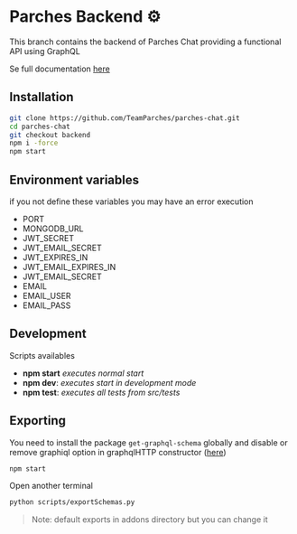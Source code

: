 
# Parches Backend ⚙️

This branch contains the backend of Parches Chat providing a functional API using GraphQL

Se full documentation [here](https://github.com/TeamParches/parches-chat/tree/docs)
## Installation

```bash
git clone https://github.com/TeamParches/parches-chat.git
cd parches-chat
git checkout backend
npm i -force
npm start
```

## Environment variables
if you not define these variables you may have an error execution
- PORT
- MONGODB_URL
- JWT_SECRET
- JWT_EMAIL_SECRET
- JWT_EXPIRES_IN
- JWT_EMAIL_EXPIRES_IN
- JWT_EMAIL_SECRET
- EMAIL
- EMAIL_USER
- EMAIL_PASS

## Development

Scripts availables

- **npm start** _executes normal start_
- **npm dev**: _executes start in development mode_
- **npm test**: _executes all tests from src/tests_

## Exporting

You need to install the package `get-graphql-schema` globally and disable or remove graphiql option in graphqlHTTP constructor ([here](https://github.com/TeamParches/parches-chat/blob/81e80ca78ebc8c2039ebdd28a2dbcb76b805a794/src/app.js#L32))

```bash
npm start
```

Open another terminal
```bash
python scripts/exportSchemas.py
```

> Note: default exports in addons directory but you can change it
